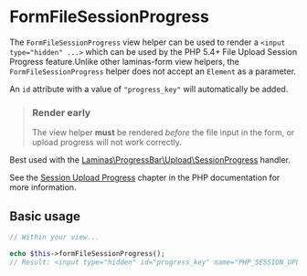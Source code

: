 # FormFileSessionProgress

The `FormFileSessionProgress` view helper can be used to render a `<input
type="hidden" ...>` which can be used by the PHP 5.4+ File Upload Session
Progress feature.Unlike other laminas-form view helpers, the
`FormFileSessionProgress` helper does not accept an `Element` as a parameter.

An `id` attribute with a value of `"progress_key"` will automatically be added.

> ### Render early
>
> The view helper **must** be rendered *before* the file input in the form, or
> upload progress will not work correctly.

Best used with the [Laminas\ProgressBar\Upload\SessionProgress](https://docs.laminas.dev/laminas-progressbar/upload/#session-progress-handler)
handler.

See the [Session Upload Progress](http://php.net/session.upload-progress)
chapter in the PHP documentation for more information.

## Basic usage

```php
// Within your view...

echo $this->formFileSessionProgress();
// Result: <input type="hidden" id="progress_key" name="PHP_SESSION_UPLOAD_PROGRESS" value="12345abcde">
```
